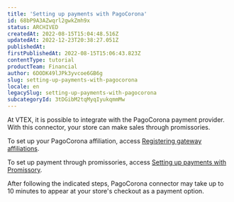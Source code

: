 ```yaml
---
title: 'Setting up payments with PagoCorona'
id: 68bP9A3AZwqrl2gwkZmh9x
status: ARCHIVED
createdAt: 2022-08-15T15:04:48.516Z
updatedAt: 2022-12-23T20:38:27.051Z
publishedAt: 
firstPublishedAt: 2022-08-15T15:06:43.823Z
contentType: tutorial
productTeam: Financial
author: 6DODK49lJPk3yvcoe6GB6g
slug: setting-up-payments-with-pagocorona
locale: en
legacySlug: setting-up-payments-with-pagocorona
subcategoryId: 3tDGibM2tqMyqIyukqmmMw
---
```


At VTEX, it is possible to integrate with the PagoCorona payment provider. With this connector, your store can make sales through promissories.

To set up your PagoCorona affiliation, access [Registering gateway affiliations](https://help.vtex.com/en/tutorial/afiliacoes-de-gateway--tutorials_444#).

To set up payment through promissories, access [Setting up payments with Promissory](https://help.vtex.com/en/tutorial/setting-up-payments-with-promissory#).

After following the indicated steps, PagoCorona connector may take up to 10 minutes to appear at your store's checkout as a payment option.
